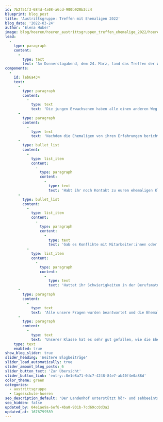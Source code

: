 ```yaml
---
id: 7b2f51f3-684d-4a08-a6cd-900b920b3cc4
blueprint: blog_post
title: 'Austrittsgruppe: Treffen mit Ehemaligen 2022'
blog_date: '2022-03-24'
author: 'Elena Huber'
image: blog/hoeren/hoeren_austrittsgruppen_treffen_ehemalige_2022/hoeren_austrittsgruppen_treffen_ehemalige_2022.jpeg
lead:
  -
    type: paragraph
    content:
      -
        type: text
        text: 'Am Donnerstagabend, dem 24. März, fand das Treffen der Austrittsgruppe statt. Alle Schüler:innen der 9. und 10. Klasse trafen vier junge Erwachsene, welche früher ebenfalls am Landenhof waren. Sie berichteten in der Aula von ihrem Arbeitsalltag als Schwerhörige. '
components:
  -
    id: leb6a434
    text:
      -
        type: paragraph
        content:
          -
            type: text
            text: 'Die jungen Erwachsenen haben alle einen anderen Weg hinter sich: Manche waren seit der Primarschule am Landenhof, andere kamen erst in der Oberstufe an die Schule für Schwerhörige.'
      -
        type: paragraph
        content:
          -
            type: text
            text: 'Nachdem die Ehemaligen von ihren Erfahrungen berichtet hatten, durften wir Oberstufenschüler:innen Fragen stellen. Zum Beispiel Fragen wie:'
      -
        type: bullet_list
        content:
          -
            type: list_item
            content:
              -
                type: paragraph
                content:
                  -
                    type: text
                    text: 'Habt ihr noch Kontakt zu euren ehemaligen Klassenkameraden?'
      -
        type: bullet_list
        content:
          -
            type: list_item
            content:
              -
                type: paragraph
                content:
                  -
                    type: text
                    text: 'Gab es Konflikte mit Mitarbeiter:innen oder dem Lehrmeister?'
          -
            type: list_item
            content:
              -
                type: paragraph
                content:
                  -
                    type: text
                    text: 'Hattet ihr Schwierigkeiten in der Berufsmatur? Beispielsweise dabei, dem Unterricht zu folgen?'
      -
        type: paragraph
        content:
          -
            type: text
            text: 'Alle unsere Fragen wurden beantwortet und die Ehemaligen gaben uns so Sicherheit und Mut für unsere zukünftigen Schritte. Am Ende der Veranstaltung gingen wir alle zusammen in die Cafeteria für einen Apéro. Die Ehemaligen stellten sich zur Verfügung, falls Fragen auftreten sollten, diese noch zu beantworten. Aber natürlich durften sich die Schüler:innen auch sonst mit ihnen unterhalten.'
      -
        type: paragraph
        content:
          -
            type: text
            text: 'Unserer Klasse hat es sehr gut gefallen, wie die Ehemaligen von ihrem Arbeitsalltag erzählt haben. Sehr spannend war auch, dass alle komplett unterschiedliche Wege einschlugen und sie nie aufgegeben haben, an ihre Träume zu glauben.'
    type: text
    enabled: true
show_blog_slider: true
slider_heading: 'Weitere Blogbeiträge'
slider_load_automatically: true
slider_amount_blog_posts: 6
slider_button_text: 'Zur Übersicht'
slider_button_link: 'entry::8e1e8a71-0dc7-4248-84e7-ab40f4e0a88d'
color_theme: green
categories:
  - austrittsgruppe
  - tagesschule-hoeren
seo_description_default: 'Der Landenhof unterstützt hör- und sehbeeinträchtigte Kinder & Jugendliche in ihrem selbstbestimmten Leben durch Förderung ihrer Fähigkeiten & Entwicklung'
seo_hidden: false
updated_by: 04e1ae9a-6ef8-4ba0-931b-7cd69cc0d3a2
updated_at: 1676799589
---
```

